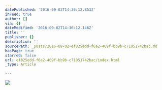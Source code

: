 ```yaml
---
datePublished: '2016-09-02T14:36:12.853Z'
inFeed: true
author: []
via: {}
dateModified: '2016-09-02T14:36:12.146Z'
title: ''
publisher: {}
description: ''
sourcePath: _posts/2016-09-02-ef825edd-f6a2-409f-bb9b-c71051742bac.md
hasPage: true
starred: false
url: ef825edd-f6a2-409f-bb9b-c71051742bac/index.html
_type: Article

---
```

![](https://the-grid-user-content.s3-us-west-2.amazonaws.com/8febebfd-b784-43c6-b881-c7bc2e1de841.jpg)